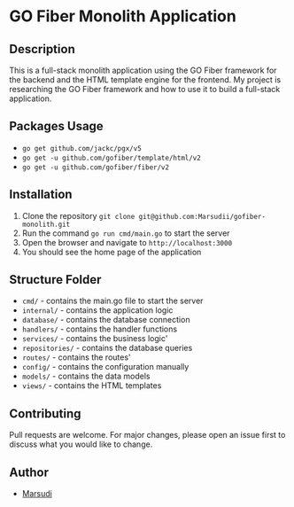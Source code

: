 # GO Fiber Monolith Application

## Description
This is a full-stack monolith application using the GO Fiber framework for the backend and the HTML template engine for the frontend.
My project is researching the GO Fiber framework and how to use it to build a full-stack application.


## Packages Usage
- `go get github.com/jackc/pgx/v5`
- `go get -u github.com/gofiber/template/html/v2`
- `go get -u github.com/gofiber/fiber/v2`

## Installation
1. Clone the repository `git clone git@github.com:Marsudii/gofiber-monolith.git`
2. Run the command `go run cmd/main.go` to start the server
3. Open the browser and navigate to `http://localhost:3000`
4. You should see the home page of the application

## Structure Folder
- `cmd/` - contains the main.go file to start the server
- `internal/` - contains the application logic 
- `database/` - contains the database connection
- `handlers/` - contains the handler functions
- `services/` - contains the business logic'
- `repositories/` - contains the database queries
- `routes/` - contains the routes'
- `config/` - contains the configuration manually
- `models/` - contains the data models
- `views/` - contains the HTML templates


## Contributing
Pull requests are welcome. For major changes, please open an issue first to discuss what you would like to change.


## Author
- [Marsudi](https://github.com/Marsudii)